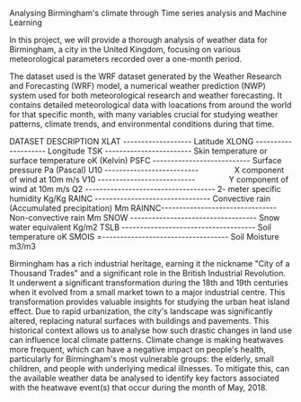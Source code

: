 Analysing Birmingham's climate through Time series analysis and Machine Learning

In this project, we will provide a thorough analysis of weather data for Birmingham, a city in the United Kingdom, focusing on various meteorological parameters recorded over a one-month period.

The dataset used is the WRF dataset generated by the Weather Research and Forecasting (WRF) model, a numerical weather prediction (NWP) system used for both meteorological research and weather forecasting. It contains detailed meteorological data with loacations from around the world for that specific month, with many variables crucial for studying weather patterns, climate trends, and environmental conditions during that time.

DATASET DESCRIPTION
XLAT ------------------- Latitude 
XLONG -------------------- Longitude 
TSK ------------------------ Skin temperature or surface temperature oK (Kelvin)
PSFC --------------------------- Surface pressure Pa (Pascal) 
U10 --------------------------          X component of wind at 10m m/s 
V10 ---------------------------         Y component of wind at 10m m/s 
Q2 ------------------------------------ 2- meter specific humidity Kg/Kg
RAINC -------------------------------- Convective rain (Accumulated precipitation) Mm 
RAINNC-------------------------------- Non-convective rain Mm 
SNOW ----------------------------------- Snow water equivalent Kg/m2 
TSLB ------------------------------------- Soil temperature oK 
SMOIS =----------------------------------- Soil Moisture m3/m3

Birmingham has a rich industrial heritage, earning it the nickname "City of a Thousand Trades" and a significant role in the British Industrial Revolution. It underwent a significant transformation during the 18th and 19th centuries when it evolved from a small market town to a major industrial centre. This transformation provides valuable insights for studying the urban heat island effect. Due to rapid urbanization, the city's landscape was significantly altered, replacing natural surfaces with buildings and pavements. This historical context allows us to analyse how such drastic changes in land use can influence local climate patterns. Climate change is making heatwaves more frequent, which can have a negative impact on people's health, particularly for Birmingham's most vulnerable groups: the elderly, small children, and people with underlying medical illnesses. To mitigate this, can the available weather data be analysed to identify key factors associated with the heatwave event(s) that occur during the month of May, 2018.
